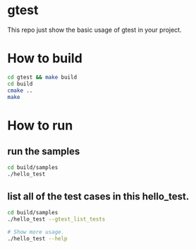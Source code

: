 # gtest
This repo just show the basic usage of gtest in your project.

# How to build

```bash
cd gtest && make build
cd build
cmake ..
make
```

# How to run

## run the samples

```bash
cd build/samples
./hello_test
```

## list all of the test cases in this hello_test.

```bash
cd build/samples
./hello_test --gtest_list_tests

# Show more usage.
./hello_test --help
```

